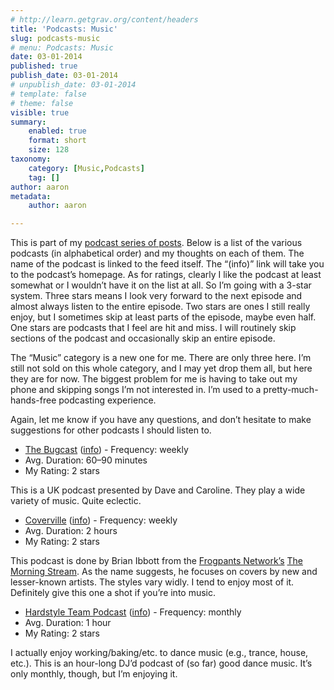 ```yaml
---
# http://learn.getgrav.org/content/headers
title: 'Podcasts: Music'
slug: podcasts-music
# menu: Podcasts: Music
date: 03-01-2014
published: true
publish_date: 03-01-2014
# unpublish_date: 03-01-2014
# template: false
# theme: false
visible: true
summary:
    enabled: true
    format: short
    size: 128
taxonomy:
    category: [Music,Podcasts]
    tag: []
author: aaron
metadata:
    author: aaron

---
```


This is part of my [podcast series of posts](../podcasts-what-im-listening-to "Podcasts: What I’m Listening To"). Below is a list of the various podcasts (in alphabetical order) and my thoughts on each of them. The name of the podcast is linked to the feed itself. The “(info)” link will take you to the podcast’s homepage. As for ratings, clearly I like the podcast at least somewhat or I wouldn’t have it on the list at all. So I’m going with a 3-star system. Three stars means I look very forward to the next episode and almost always listen to the entire episode. Two stars are ones I still really enjoy, but I sometimes skip at least parts of the episode, maybe even half. One stars are podcasts that I feel are hit and miss. I will routinely skip sections of the podcast and occasionally skip an entire episode.

The “Music” category is a new one for me. There are only three here. I’m still not sold on this whole category, and I may yet drop them all, but here they are for now. The biggest problem for me is having to take out my phone and skipping songs I’m not interested in. I’m used to a pretty-much-hands-free podcasting experience.

Again, let me know if you have any questions, and don’t hesitate to make suggestions for other podcasts I should listen to.

- [The Bugcast](http://thebugcast.org/feed) ([info](http://thebugcast.org/)) - Frequency: weekly
- Avg. Duration: 60–90 minutes
- My Rating: 2 stars

This is a UK podcast presented by Dave and Caroline. They play a wide variety of music. Quite eclectic.

- [Coverville](http://feeds.feedburner.com/CovervilleAAC) ([info](http://coverville.com/)) - Frequency: weekly
- Avg. Duration: 2 hours
- My Rating: 2 stars

This podcast is done by Brian Ibbott from the [Frogpants Network’s](http://frogpants.com/) [The Morning Stream](http://frogpants.com/tms/). As the name suggests, he focuses on covers by new and lesser-known artists. The styles vary widly. I tend to enjoy most of it. Definitely give this one a shot if you’re into music.

- [Hardstyle Team Podcast](http://podcast.hrdstyl.com) ([info](http://hrdstyl.com/)) - Frequency: monthly
- Avg. Duration: 1 hour
- My Rating: 2 stars

I actually enjoy working/baking/etc. to dance music (e.g., trance, house, etc.). This is an hour-long DJ’d podcast of (so far) good dance music. It’s only monthly, though, but I’m enjoying it.

